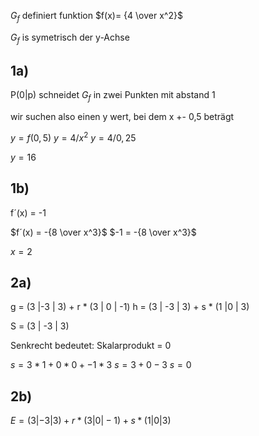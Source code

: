 
$G_f$ definiert funktion $f(x)= {4 \over x^2}$

$G_f$ is symetrisch der y-Achse



## 1a)
P(0|p) schneidet $G_f$ in zwei Punkten mit abstand 1

wir suchen also einen y wert, bei dem x +- 0,5 beträgt

$y = f(0,5)$
$y = 4/x^2$
$y = 4/0,25$

$y = 16$


## 1b)

f´(x) = -1

$f´(x) = -{8 \over x^3}$
$-1 = -{8 \over x^3}$

$x = 2$

## 2a)
g = (3 |-3 | 3) + r * (3 | 0 | -1)
h = (3 | -3 | 3) + s * (1 |0 | 3)

S = (3 | -3 | 3)

Senkrecht bedeutet: Skalarprodukt = 0

$s = 3*1+0*0+-1*3$
$s = 3+0-3$
$s = 0$

## 2b)

$E = (3| -3 | 3) + r * (3 | 0 | -1) + s * (1 | 0 | 3)$


